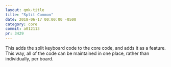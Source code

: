 ```yaml
---
layout: qmk-title
title: "Split Common"
date: 2018-06-17 00:00:00 -0500
category: core
commit: a012113
pr: 3429
---
```


This adds the split keyboard code to the core code, and adds it as a feature.  This way, all of the code can be maintained in one place, rather than individually, per board.
